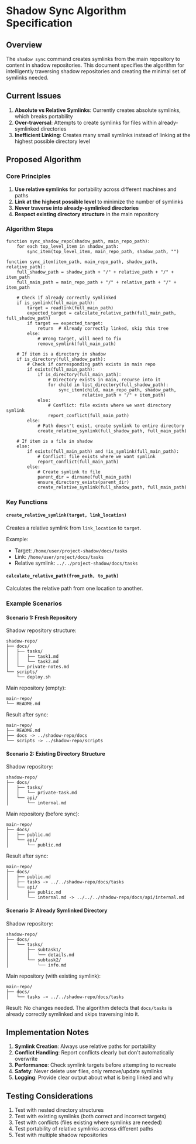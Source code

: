# Shadow Sync Algorithm Specification

## Overview

The `shadow sync` command creates symlinks from the main repository to content in shadow repositories. This document specifies the algorithm for intelligently traversing shadow repositories and creating the minimal set of symlinks needed.

## Current Issues

1. **Absolute vs Relative Symlinks**: Currently creates absolute symlinks, which breaks portability
2. **Over-traversal**: Attempts to create symlinks for files within already-symlinked directories
3. **Inefficient Linking**: Creates many small symlinks instead of linking at the highest possible directory level

## Proposed Algorithm

### Core Principles

1. **Use relative symlinks** for portability across different machines and paths
2. **Link at the highest possible level** to minimize the number of symlinks
3. **Never traverse into already-symlinked directories**
4. **Respect existing directory structure** in the main repository

### Algorithm Steps

```
function sync_shadow_repo(shadow_path, main_repo_path):
    for each top_level_item in shadow_path:
        sync_item(top_level_item, main_repo_path, shadow_path, "")

function sync_item(item_path, main_repo_path, shadow_path, relative_path):
    full_shadow_path = shadow_path + "/" + relative_path + "/" + item_path
    full_main_path = main_repo_path + "/" + relative_path + "/" + item_path
    
    # Check if already correctly symlinked
    if is_symlink(full_main_path):
        target = readlink(full_main_path)
        expected_target = calculate_relative_path(full_main_path, full_shadow_path)
        if target == expected_target:
            return  # Already correctly linked, skip this tree
        else:
            # Wrong target, will need to fix
            remove_symlink(full_main_path)
    
    # If item is a directory in shadow
    if is_directory(full_shadow_path):
        # Check if corresponding path exists in main repo
        if exists(full_main_path):
            if is_directory(full_main_path):
                # Directory exists in main, recurse into it
                for child in list_directory(full_shadow_path):
                    sync_item(child, main_repo_path, shadow_path, 
                             relative_path + "/" + item_path)
            else:
                # Conflict: file exists where we want directory symlink
                report_conflict(full_main_path)
        else:
            # Path doesn't exist, create symlink to entire directory
            create_relative_symlink(full_shadow_path, full_main_path)
    
    # If item is a file in shadow
    else:
        if exists(full_main_path) and !is_symlink(full_main_path):
            # Conflict: file exists where we want symlink
            report_conflict(full_main_path)
        else:
            # Create symlink to file
            parent_dir = dirname(full_main_path)
            ensure_directory_exists(parent_dir)
            create_relative_symlink(full_shadow_path, full_main_path)
```

### Key Functions

#### `create_relative_symlink(target, link_location)`
Creates a relative symlink from `link_location` to `target`.

Example:
- Target: `/home/user/project-shadow/docs/tasks`
- Link: `/home/user/project/docs/tasks`
- Relative symlink: `../../project-shadow/docs/tasks`

#### `calculate_relative_path(from_path, to_path)`
Calculates the relative path from one location to another.

### Example Scenarios

#### Scenario 1: Fresh Repository
Shadow repository structure:
```
shadow-repo/
├── docs/
│   ├── tasks/
│   │   ├── task1.md
│   │   └── task2.md
│   └── private-notes.md
└── scripts/
    └── deploy.sh
```

Main repository (empty):
```
main-repo/
└── README.md
```

Result after sync:
```
main-repo/
├── README.md
├── docs -> ../shadow-repo/docs
└── scripts -> ../shadow-repo/scripts
```

#### Scenario 2: Existing Directory Structure
Shadow repository:
```
shadow-repo/
├── docs/
│   ├── tasks/
│   │   └── private-task.md
│   └── api/
│       └── internal.md
```

Main repository (before sync):
```
main-repo/
├── docs/
│   ├── public.md
│   └── api/
│       └── public.md
```

Result after sync:
```
main-repo/
├── docs/
│   ├── public.md
│   ├── tasks -> ../../shadow-repo/docs/tasks
│   └── api/
│       ├── public.md
│       └── internal.md -> ../../../shadow-repo/docs/api/internal.md
```

#### Scenario 3: Already Symlinked Directory
Shadow repository:
```
shadow-repo/
├── docs/
│   └── tasks/
│       ├── subtask1/
│       │   └── details.md
│       └── subtask2/
│           └── info.md
```

Main repository (with existing symlink):
```
main-repo/
├── docs/
│   └── tasks -> ../../shadow-repo/docs/tasks
```

Result: No changes needed. The algorithm detects that `docs/tasks` is already correctly symlinked and skips traversing into it.

## Implementation Notes

1. **Symlink Creation**: Always use relative paths for portability
2. **Conflict Handling**: Report conflicts clearly but don't automatically overwrite
3. **Performance**: Check symlink targets before attempting to recreate
4. **Safety**: Never delete user files, only remove/update symlinks
5. **Logging**: Provide clear output about what is being linked and why

## Testing Considerations

1. Test with nested directory structures
2. Test with existing symlinks (both correct and incorrect targets)
3. Test with conflicts (files existing where symlinks are needed)
4. Test portability of relative symlinks across different paths
5. Test with multiple shadow repositories